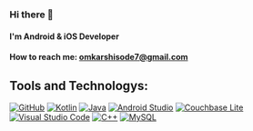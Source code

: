 ### Hi there 👋

 #### I'm Android & iOS Developer
 #### How to reach me: omkarshisode7@gmail.com

 ## Tools and Technologys:
[![GitHub](https://img.shields.io/badge/GitHub-000000?style=for-the-badge&logo=github)](https://github.com/)
[![Kotlin](https://img.shields.io/badge/Kotlin-0095D5?style=for-the-badge&logo=kotlin&logoColor=white)](https://kotlinlang.org/)
[![Java](https://img.shields.io/badge/Java-007396?style=for-the-badge&logo=java&logoColor=white)](https://www.java.com/)
[![Android Studio](https://img.shields.io/badge/Android%20Studio-3DDC84?style=for-the-badge&logo=android-studio&logoColor=white)](https://developer.android.com/studio)
[![Couchbase Lite](https://img.shields.io/badge/Couchbase%20Lite-EA2328?style=for-the-badge&logo=couchbase&logoColor=white)](https://www.couchbase.com/products/mobile/couchbase-lite)
[![Visual Studio Code](https://img.shields.io/badge/Visual%20Studio%20Code-007ACC?style=for-the-badge&logo=visual-studio-code&logoColor=white)](https://code.visualstudio.com/)
[![C++](https://img.shields.io/badge/C++-00599C?style=for-the-badge&logo=c%2B%2B&logoColor=white)](https://en.cppreference.com/w/)
[![MySQL](https://img.shields.io/badge/MySQL-4479A1?style=for-the-badge&logo=mysql&logoColor=white)](https://www.mysql.com/)



